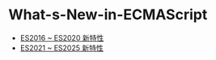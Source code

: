 # What-s-New-in-ECMAScript
- [ES2016 ~ ES2020 新特性](https://www.joylearn123.com/2022/04/09/what-s-new-ecmascript/)
- [ES2021 ~ ES2025 新特性
](https://www.joylearn123.com/2023/06/09/what-s-new-ecmascript-2)

